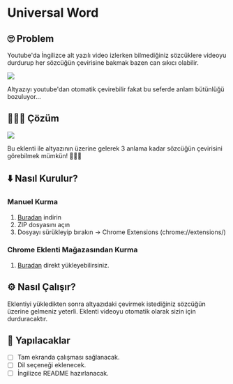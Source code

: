 # Universal Word

## 🙄 Problem 
  Youtube'da İngilizce alt yazılı video izlerken bilmediğiniz sözcüklere videoyu durdurup her sözcüğün çevirisine bakmak bazen can sıkıcı olabilir.

  ![](https://thumbs.gfycat.com/AgedZanyDartfrog-size_restricted.gif)

  Altyazıyı youtube'dan otomatik çevirebilir fakat bu seferde anlam bütünlüğü bozuluyor...


## 🎊🎉🎈 Çözüm

  ![](https://thumbs.gfycat.com/NippyBlackandwhiteElkhound-size_restricted.gif)
  
  Bu eklenti ile altyazının üzerine gelerek 3 anlama kadar sözcüğün çevirisini görebilmek mümkün! 🎊🎉🎈

## ⬇️ Nasıl Kurulur?

  ### Manuel Kurma
  1. [Buradan](https://github.com/yasinguzel/universal-word/releases/download/v1.0.0/universal-word.zip) indirin
  2. ZIP dosyasını açın
  3. Dosyayı sürükleyip bırakın -> Chrome Extensions (chrome://extensions/)

  ### Chrome Eklenti Mağazasından Kurma
  1. [Buradan](https://chrome.google.com/webstore/detail/universal-word/gpdfbmcmghechfppnckabnhojmogdifl?hl=en) direkt yükleyebilirsiniz.

## ⚙️ Nasıl Çalışır? 

  Eklentiyi yükledikten sonra altyazıdaki çevirmek istediğiniz sözcüğün üzerine gelmeniz yeterli. Eklenti videoyu otomatik olarak sizin için durduracaktır.

## 📝 Yapılacaklar

- [ ] Tam ekranda çalışması sağlanacak.
- [ ] Dil seçeneği eklenecek.
- [ ] İngilizce README hazırlanacak.
